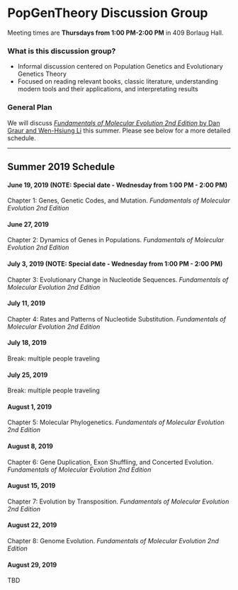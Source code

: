 # PopGenTheory Discussion Group

Meeting times are **Thursdays from 1:00 PM-2:00 PM** in 409 Borlaug Hall.

### What is this discussion group?
- Informal discussion centered on Population Genetics and Evolutionary Genetics Theory
- Focused on reading relevant books, classic literature, understanding modern tools and their applications, and interpretating results

### General Plan

We will discuss [*Fundamentals of Molecular Evolution 2nd Edition* by Dan Graur and Wen-Hsiung Li](https://www.amazon.com/Fundamentals-Molecular-Evolution-Dan-Graur/dp/0878932666) this summer. Please see below for a more detailed schedule.

---

## Summer 2019 Schedule

#### June 19, 2019 (NOTE: Special date - Wednesday from 1:00 PM - 2:00 PM)
Chapter 1: Genes, Genetic Codes, and Mutation.
*Fundamentals of Molecular Evolution 2nd Edition*

#### June 27, 2019
Chapter 2: Dynamics of Genes in Populations.
*Fundamentals of Molecular Evolution 2nd Edition*

#### July 3, 2019 (NOTE: Special date - Wednesday from 1:00 PM - 2:00 PM)
Chapter 3: Evolutionary Change in Nucleotide Sequences.
*Fundamentals of Molecular Evolution 2nd Edition*

#### July 11, 2019
Chapter 4: Rates and Patterns of Nucleotide Substitution.
*Fundamentals of Molecular Evolution 2nd Edition*

#### July 18, 2019
Break: multiple people traveling

#### July 25, 2019
Break: multiple people traveling

#### August 1, 2019
Chapter 5: Molecular Phylogenetics.
*Fundamentals of Molecular Evolution 2nd Edition*

#### August 8, 2019
Chapter 6: Gene Duplication, Exon Shuffling, and Concerted Evolution.
*Fundamentals of Molecular Evolution 2nd Edition*

#### August 15, 2019
Chapter 7: Evolution by Transposition.
*Fundamentals of Molecular Evolution 2nd Edition*

#### August 22, 2019
Chapter 8: Genome Evolution.
*Fundamentals of Molecular Evolution 2nd Edition*

#### August 29, 2019
TBD
